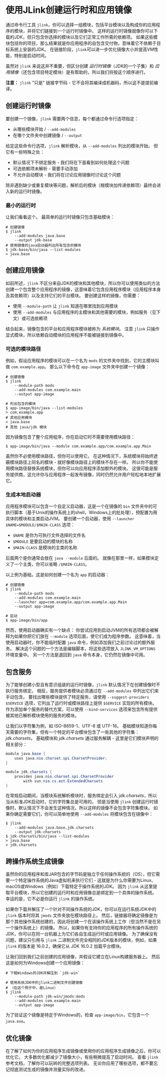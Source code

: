 # 使用JLink创建运行时和应用镜像 

通过命令行工具 `jlink`，你可以选择一组模块，包括平台模块以及构成你的应用程序的模块，并将它们链接到一个运行时镜像中。
这样的运行时镜像就像你可以下载的JDK，但只包含你选择的模块以及它们正常工作所需的依赖项。
如果这些模块包括你的项目，那么结果就是你应用程序的自包含交付物，意味着它不依赖于目标系统上安装的JDK。
在链接阶段，`jlink`可以进一步优化镜像大小并提高VM性能，特别是启动时间。

虽然对 `jlink` 来说这并不重要，但区分创建 _运行时镜像_（JDK的一个子集）和 _应用镜像_（还包含项目特定模块）是有帮助的，所以我们将按这个顺序进行。

**注意：** `jlink` "只是" 链接字节码 - 它不会将其编译成机器码，所以这不是提前编译。

## 创建运行时镜像

要创建一个镜像，`jlink` 需要两个信息，每个都通过命令行选项指定：

- 从哪些模块开始 / `--add-modules`
- 在哪个文件夹中创建镜像 / `--output`

给定这些命令行选项，`jlink` 解析模块，从 `--add-modules` 列出的模块开始。
但它有一些特殊之处：

- 默认情况下不绑定服务 - 我们将在下面看到如何处理这个问题
- 可选依赖项未解析 - 需要手动添加
- 不允许自动模块 - 我们将在讨论应用镜像时讨论这个问题

除非遇到缺少或重复模块等问题，解析后的模块（根模块加传递依赖项）最终会进入新的运行时镜像。

### 最小的运行时

让我们看看这个。
最简单的运行时镜像只包含基础模块：

```shell
# 创建镜像
$ jlink
    --add-modules java.base
    --output jdk-base
# 使用镜像的java启动器列出所有包含的模块
$ jdk-base/bin/java --list-modules
> java.base
```

## 创建应用镜像

如前所述，`jlink` 不区分来自JDK的模块和其他模块，所以你可以使用类似的方法创建一个包含整个应用程序的镜像，这意味着它包含应用程序模块（应用程序本身及其依赖项）以及支持它们的平台模块。
要创建这样的镜像，你需要：

- 使用 `--module-path` 让 `jlink` 知道在哪里找到应用模块
- 使用 `--add-modules` 与应用程序的主模块和其他需要的模块，例如服务（见下文）或可选依赖项

结合起来，镜像包含的平台和应用程序模块被称为 _系统模块_。
注意 `jlink` 只操作显式模块，所以依赖自动模块的应用程序不能被链接到镜像中。

### 可选的模块路径

例如，假设应用程序的模块可以在一个名为 `mods` 的文件夹中找到，它的主模块叫做 `com.example.app`。
那么以下命令在 `app-image` 文件夹中创建一个镜像：

```shell
# 创建镜像
$ jlink
    --module-path mods
    --add-modules com.example.main
    --output app-image

# 列出包含的模块
$ app-image/bin/java --list-modules
> com.example.app
# 其他应用模块
> java.base
# 其他 java/jdk 模块
```

因为镜像包含了整个应用程序，你在启动它时不需要使用模块路径：

```shell
$ app-image/bin/java --module com.example.app/com.example.app.Main
```

虽然你不必使用模块路径，但你可以使用它。
在这种情况下，系统模块将始终遮蔽模块路径上同名的模块 - 就好像模块路径上的模块不存在一样。
所以你不能使用模块路径替换系统模块，但你可以向应用程序添加额外的模块。
这很可能是服务提供商，这允许你与应用程序一起发布镜像，同时仍然允许用户轻松地本地扩展它。

### 生成本地启动器

应用程序模块可以包含一个自定义启动器，这是一个在镜像的 `bin` 文件夹中的可执行脚本（基于Unix的操作系统上的shell，Windows上的批处理），预配置为用具体的模块和主类启动JVM。
要创建一个启动器，使用 `--launcher $NAME=$MODULE/$MAIN-CLASS` 选项：

- `$NAME` 是你为可执行文件选择的文件名
- `$MODULE` 是要启动的模块的名称
- `$MAIN-CLASS` 是模块的主类的名称

后面两个是你通常会放在 `java --module` 后面的。
就像在那里一样，如果模块定义了一个主类，你可以省略 `/$MAIN-CLASS`。

以上例为基础，这是如何创建一个名为 `app` 的启动器：

```shell
# 创建镜像
$ jlink
    --module-path mods
    --add-modules com.example.main
    --launcher app=com.example.app/com.example.app.Main
    --output app-image

# 启动
$ app-image/bin/app
```

然而，使用启动器确实有一个缺点：
你尝试应用到启动JVM的所有选项都会被解释为如果你把它们放在 `--module` 选项后面，使它们成为程序参数。
这意味着，当使用启动器时，你不能临时配置 `java` 命令，例如添加我们之前讨论过的额外服务。
解决这个问题的一个方法是编辑脚本，将这些选项放入 `JLINK_VM_OPTIONS` 环境变量中。
另一个方法是退回到 `java` 命令本身，它仍然在镜像中可用。

## 包含服务

为了能够创建小型且有意识组装的运行时镜像，`jlink` 默认情况下在创建镜像时不执行服务绑定。
相反，服务提供者模块必须通过在 `--add-modules` 中列出它们来手动包含。
要找出哪些模块提供了特定服务，请使用 `--suggest-providers $SERVICE` 选项，它列出了运行时或模块路径上提供 `$SERVICE` 实现的所有模块。
作为添加单个服务的替代方案，可以使用 `--bind-services` 选项来包含所有提供被其他已解析模块使用的服务的模块。

让我们以字符集为例，如 ISO-8859-1、UTF-8 或 UTF-16。
基础模块知道你每天需要的字符集，但有一个特定的平台模块包含了一些其他的字符集：_jdk.charsets_。
基础模块和 _jdk.charsets_ 通过服务解耦 - 这里是它们模块声明的相关部分：

```java
module java.base {
    uses java.nio.charset.spi.CharsetProvider;
}

module jdk.charsets {
    provides java.nio.charset.spi.CharsetProvider
        with sun.nio.cs.ext.ExtendedCharsets
}
```

在常规启动期间，当模块系统解析模块时，服务绑定会引入 _jdk.charsets_，所以当从标准JDK启动时，它的字符集总是可用的。
但是当使用 `jlink` 创建运行时镜像时，默认情况下不会发生这种情况，所以这样的镜像不会包含字符集模块。
如果你确定需要它们，你可以简单地使用 `--add-modules` 将模块包含在镜像中：

```shell
$ jlink
    --add-modules java.base,jdk.charsets
    --output jdk-charsets
$ jdk-charsets/bin/java --list-modules
> java.base
> jdk.charsets
```

## 跨操作系统生成镜像

虽然你的应用程序和库JAR包含的字节码是独立于任何操作系统的（OS），但它需要一个特定操作系统的Java虚拟机来执行它们 - 这就是为什么你需要为Linux、macOS或Windows（例如）下载特定于操作系统的JDK。
因为 `jlink` 从这里提取平台模块，所以它创建的运行时和应用镜像总是绑定到一个具体的操作系统。
幸运的是，它不必是你运行 `jlink` 的操作系统。

如果你下载并解压了一个针对不同操作系统的JDK，你可以在运行系统JDK中的 `jlink` 版本时将其 `jmods` 文件夹放在模块路径上。
然后，链接器将确定镜像是为那个其他操作系统创建的，因此将创建一个在该操作系统上工作（但当然不是在另一个操作系统上）的镜像。
所以，如果你有支持你的应用程序的所有操作系统的JDK，你可以在同一台机器上为它们各自生成运行时或应用镜像。
为了确保没有问题，建议只引用与 `jlink` 二进制文件完全相同的JDK版本的模块，例如，如果 `jlink` 的版本是 16.0.2，确保它从 JDK 16.0.2 加载平台模块。

让我们回到我们之前创建的应用镜像，并假设它建立在Linux构建服务器上。
然后这是如何为Windows创建一个应用镜像：

```shell
# 下载Windows的JDK并解压到 `jdk-win`

# 使用系统JDK中的jlink二进制文件创建镜像
# （在这个例子中，是Linux）
$ jlink
    --module-path jdk-win/jmods:mods
    --add-modules com.example.main
    --output app-image
```

为了验证这个镜像是特定于Windows的，检查 `app-image/bin`，它包含一个 `java.exe`。

## 优化镜像

在了解了如何为你的应用程序生成镜像或使用你的应用程序生成镜像之后，你可以优化它。
大多数优化都减少了镜像大小，有些稍微提高了启动时间。
查看 `jlink` 参考文档，了解你可以玩转的完整选项列表。
无论你应用了哪些选项，都不要忘记彻底测试生成的镜像并测量实际的改进。


